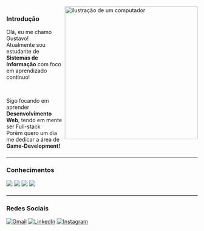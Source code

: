 <!--READ.ME 2.0-->

<img src="https://raw.githubusercontent.com/MicaelliMedeiros/micaellimedeiros/master/image/computer-illustration.png" alt="ilustração de um computador" min-width="300px" max-width="300px" width="350px" align="right">


<h3 align="left">Introdução</h3>
<p align="left"> 
  Olá, eu me chamo Gustavo!<br>
  Atualmente sou estudante de <Strong>Sistemas de Informação</Strong> com foco em aprendizado contínuo!
</p> 
<br>
<p align="left"> 
  Sigo focando em aprender <Strong>Desenvolvimento Web</Strong>, tendo em mente ser Full-stack <br>
  Porém quero um dia me dedicar a área de <Strong>Game-Development!</Strong>
</p> 

<hr style="clear: both; border: none; border-top: 1px solid #ccc; margin-top: 20px;">
<h3 align="left">Conhecimentos</h3>

<div>
 <img src="https://img.shields.io/badge/C-00599C?style=for-the-badge&logo=c&logoColor=white">
 <img src="https://img.shields.io/badge/HTML5-E34F26?style=for-the-badge&logo=html5&logoColor=white">
 <img src="https://img.shields.io/badge/CSS3-1572B6?style=for-the-badge&logo=css3&logoColor=white">
 <img src="https://img.shields.io/badge/Markdown-000000?style=for-the-badge&logo=markdown&logoColor=white">
</div>

<hr style="clear: both; border: none; border-top: 1px solid #ccc; margin-top: 20px;">
<h3 align="left">Redes Sociais</h3>

<p align="left">
  <a href="mailto:gustavohrodrigues78@gmail.com" title="Gmail">
  <img src="https://img.shields.io/badge/-Gmail-FF0000?style=flat-square&labelColor=FF0000&logo=gmail&logoColor=white&link=mailto:gustavohrodrigues78@gmail.com" alt="Gmail"/></a>
  <a href="https://www.linkedin.com/in/gustavo-henrique-rodrigues-8253b5240/" title="LinkedIn">
  <img src="https://img.shields.io/badge/-Linkedin-0e76a8?style=flat-square&logo=Linkedin&logoColor=white&link=https://www.linkedin.com/in/gustavo-henrique-rodrigues-8253b5240/" alt="LinkedIn"/></a>
  <a href="https://www.instagram.com/gustavoo_hrodrigues/" title="Instagram">
  <img src="https://img.shields.io/badge/-Instagram-DF0174?style=flat-square&labelColor=DF0174&logo=instagram&logoColor=white&link=https://www.instagram.com/gustavoo_hrodrigues/" alt="Instagram"/></a>
</p>
